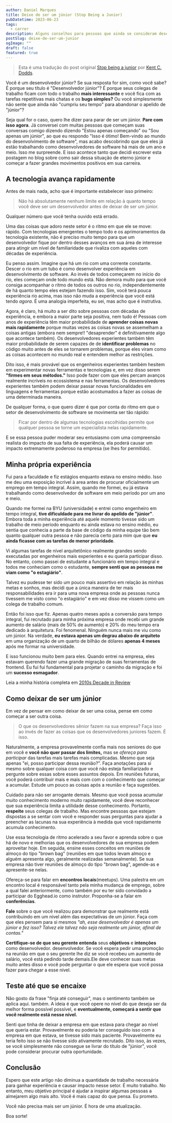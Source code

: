 ```yaml
---
author: Daniel Marques
title: Deixe de ser um júnior (Stop Being a Junior)
pubDatetime: 2023-06-23
tags:
  - carrer
description: Alguns conselhos para pessoas que ainda se consideram desenvolvedores juniores
postSlug: deixe-de-ser-um-junior
ogImage: ""
draft: false
featured: true
---
```


> Esta é uma tradução do post original [Stop being a junior](https://kentcdodds.com/blog/stop-being-a-junior) por [Kent C. Dodds](https://kentcdodds.com).

Você é um desenvolvedor júnior? Se sua resposta for sim, como você sabe? É porque
seu título é "Desenvolvedor júnior"? É porque seus colegas de trabalho ficam com todo o trabalho **mais interessante** e você fica com as tarefas repetitivas mais chatas e os **bugs simples?** Ou você simplesmente não sente que ainda não "cumpriu seu tempo" para abandonar o apelido de "júnior"?

Seja qual for o caso, quero lhe dizer para parar de ser um júnior. **Pare com isso agora**. Já conversei com muitas pessoas que começam suas conversas comigo dizendo
dizendo "Estou apenas começando" ou "Sou apenas um júnior", ao que eu respondo
"Isso é ótimo! Bem-vindo ao mundo do desenvolvimento de software", mas acabo descobrindo que que eles já estão trabalhando como desenvolvedores de software há mais de um ano e meio. Isso me surpreende. E isso acontece tanto que decidi escrever esta postagem no blog sobre como sair dessa situação de eterno júnior e começar a fazer grandes movimentos positivos em sua carreira.

## A tecnologia avança rapidamente

Antes de mais nada, acho que é importante estabelecer isso primeiro:

> Não há absolutamente nenhum limite em relação à quanto tempo você deve ser um desenvolvedor antes de deixar de ser um júnior.

Qualquer número que você tenha ouvido está errado.

Uma das coisas que adoro neste setor é o ritmo em que ele se move: rápido. Com
tecnologias emergentes o tempo todo e os aprimoramentos da tecnologia existente,
não é preciso muito tempo para que um desenvolvedor fique por dentro desses
avanços em sua área de interesse para atingir um nível de familiaridade
que rivaliza com aqueles com décadas de experiência.

Eu penso assim. Imagine que há um rio com uma corrente constante. Descer o rio em um tubo é como desenvolver experiência em desenvolvimento de software. Ao invés de todos começarem no início do rio, eles começam onde todo mundo está. Não demora muito para que você consiga acompanhar o ritmo de todos os outros no rio, independentemente de há quanto tempo eles estejam fazendo isso. Sim, você terá pouca experiência rio acima, mas isso não muda a experiência que você está tendo _agora_. É uma analogia imperfeita, eu sei, mas acho que é instrutiva.

Agora, é claro, há muito a ser dito sobre pessoas com décadas de experiência, e embora a maior parte seja positiva, nem tudo é! Pessoas com anos de experiência têm maior probabilidade de **aprender coisas novas mais rapidamente** porque muitas vezes as coisas novas se assemelham a coisas antigas (embora nem sempre!! "desaprender" é definitivamente algo que acontece também). Os desenvolvedores experientes também têm maior probabilidade de serem capazes de de **identificar problemas** no código muito antes de eles se tornarem problemas, porque eles viram como as coisas acontecem no mundo real e entendem melhor as restrições.

Dito isso, é mais provável que os engenheiros experientes também hesitem em experimentar novas ferramentas e tecnologias e, em vez disso serem **"firmes em seus métodos."** Isso pode fazer com que eles percam avanços realmente incríveis no ecossistema e nas ferramentas. Os desenvolvedores experientes também podem deixar passar novas funcionalidades em linguagens e ferramentas porque estão acostumados a fazer as coisas de uma determinada maneira.

De qualquer forma, o que quero dizer é que por conta do ritmo em que o setor de desenvolvimento de software se movimenta ser tão rápido:

> Ficar por dentro de algumas tecnologias escolhidas permite que qualquer pessoa se torne um especialista nelas rapidamente.

E se essa pessoa puder moderar seu entusiasmo com uma compreensão realista do impacto de sua falta de experiência, ela poderá causar um impacto extremamente poderoso na empresa (se lhes for permitido).

## Minha própria experiência

Fui para a faculdade e fiz estágios enquanto estava no ensino médio. Isso me deu uma exposição incrível à area antes de procurar oficialmente um emprego em tempo integral. Assim, quando me formei, eu já estava trabalhando como desenvolvedor de software em meio período por um ano e meio.

Quando me formei na BYU (universidade) e entrei como engenheiro em tempo integral, **tive dificuldade para me livrar do apelido de "júnior"**. Embora toda a minha experiência até aquele momento tivesse sido um trabalho de meio período enquanto eu ainda estava no ensino médio, eu sentia que conhecia a parte da base de código da minha equipe tão bem quanto qualquer outra pessoa e não parecia certo para mim que que **eu ainda ficasse com as tarefas de menor prioridade**.

Vi algumas tarefas de nível arquitetônico realmente grandes sendo executadas por engenheiros mais experientes e eu queria participar disso. No entanto, como passei de estudante a funcionário em tempo integral e todos me conheciam como o estudante, **sempre senti que as pessoas me viam como "o estagiário"**.

Talvez eu pudesse ter sido um pouco mais assertivo em relação às minhas metas e sonhos, mas decidi que a única maneira de ter mais responsabilidades era ir para uma nova empresa onde as pessoas nunca tivessem me visto como "o estagiário" e em vez disso me vissem como um colega de trabalho comum.

Então foi isso que fiz. Apenas quatro meses após a conversão para tempo integral, fui
recrutado para minha próxima empresa onde recebi um grande aumento de salário (mais de 50% de aumento) e 20% do meu tempo era dedicado à arquitetura. Foi fenomenal. Ninguém nunca mais me viu como um júnior. Na verdade, **eu estava apenas um degrau abaixo de arquiteto** em uma organização de um quarto de bilhão de dólares **apenas 4 meses**
após me formar na universidade.

E isso funcionou muito bem para eles. Quando entrei na empresa, eles estavam querendo fazer uma grande migração de suas ferramentas de frontend. Eu fui fui fundamental para projetar o caminho da migração e foi um **sucesso esmagador**.

Leia a minha história completa em [2010s Decade in Review](https://kentcdodds.com/blog/2010s-decade-in-review)

## Como deixar de ser um júnior

Em vez de pensar em como deixar de ser uma coisa, pense em como começar a ser outra coisa.

> O que os desenvolvedores sênior fazem na sua empresa? Faça isso ao invés de fazer as coisas que os desenvolvedores juniores fazem. É isso.

Naturalmente, a empresa provavelmente confia mais nos seniores do que em você e **você não quer passar dos limites,** mas se _ofereça para participar_ das tarefas mais tarefas mais complicadas. Mesmo que seja apenas "ei, posso participar dessa reunião?". Faça anotações para si mesmo sobre qualquer coisa com que você não esteja familiarizado e pergunte sobre essas sobre esses assuntos depois. Em reuniões futuras, você poderá contribuir mais e mais com com o conhecimento que começar a acumular. Estude um pouco as coisas após a reunião e faça sugestões.

Cuidado para não ser arrogante demais. Mesmo que você possa acumular muito conhecimento moderno muito rapidamente, você deve reconhecer que sua experiência limita a utilidade desse conhecimento. Portanto, **respeite** seus colegas de trabalho. Mas encontre pessoas que estejam dispostas a se sentar com você e responder suas perguntas para ajudar a preencher as lacunas na sua experiência à medida que você rapidamente acumula conhecimento.

Use essa tecnologia de ritmo acelerado a seu favor e aprenda sobre o que há de novo e melhorias que os desenvolvedores de sua empresa podem aproveitar hoje. Em seguida, ensine
esses conceitos em reuniões de almoço do tipo "brown bag" (reuniões em que todos levam
almoço e alguém apresenta algo, geralmente realizadas semanalmente). Se sua empresa não
tiver reuniões de almoço do tipo "brown bag", agende-as e apresente-se nelas.

Ofereça-se para falar em **encontros locais**(meetups). Uma palestra em um encontro local é responsável tanto pela minha mudança de emprego, sobre a qual falei anteriormente, como também por eu ter sido convidado a participar do Egghead.io como instrutor. Proponha-se a falar em **conferências**.

**Fale** sobre o que você realizou para demonstrar que realmente está contribuindo em um nível além das expectativas de um júnior. Faça com que eles pensem para si mesmos _"ah, esse desenvolvedor é apenas um júnior e fez isso? Talvez ele talvez não seja realmente um júnior, afinal de contas."_

**Certifique-se de que seu gerente entenda** seus **objetivos** e **intenções** como desenvolvedor. desenvolvedor. Se você espera pedir uma promoção na reunião em que o seu
gerente lhe diz se você recebeu um aumento de salário, você está pedindo tarde demais.Ele deve conhecer suas metas muito antes disso e você pode perguntar o que ele espera que você possa fazer para chegar a esse nível.

## Teste até que se encaixe

Não gosto da frase "finja até conseguir", mas o sentimento também se aplica aqui. também. A ideia é que você opere no nível do que deseja ser da melhor forma possível
possível, e **eventualmente, começará a sentir que você realmente está nesse nível.**

Senti que tinha de deixar a empresa em que estava para chegar ao nível que queria estar. Provavelmente eu poderia ter conseguido isso com a empresa em que estava, se tivesse sido mais paciente. Provavelmente eu teria feito isso se não tivesse sido ativamente recrutado. Dito isso, às vezes, se você simplesmente não consegue se livrar do título de "júnior", você pode considerar procurar outra oportunidade.

## Conclusão

Espero que este artigo não diminua a quantidade de trabalho necessária para ganhar experiência e causar impacto nesse setor. É muito trabalho. No entanto, meu objetivo principal é ajudar a inspirar algumas pessoas a almejarem algo mais alto. Você é mais capaz do que pensa. Eu prometo.

Você não precisa mais ser um júnior. É hora de uma atualização.

Boa sorte!
